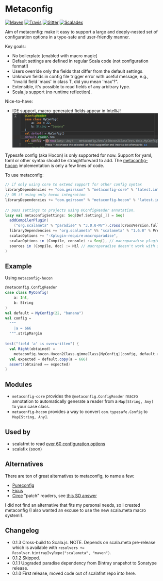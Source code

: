 # Metaconfig

[![Maven](https://img.shields.io/maven-central/v/com.geirsson/metaconfig_2.12.svg?label=maven)](http://search.maven.org/#search%7Cga%7C1%7Ca%3A%22metaconfig-core_2.12%22)
[![Travis](https://travis-ci.org/olafurpg/metaconfig.svg?branch=master)](https://travis-ci.org/olafurpg/metaconfig)
[![Gitter](https://badges.gitter.im/Join%20Chat.svg)](https://gitter.im/metaconfig/Lobby)
[![Scaladex](https://index.scala-lang.org/olafurpg/metaconfix/metaconfig-core/latest.svg)](https://index.scala-lang.org/olafurpg/metaconfig/metaconfig-core) 

Aim of metaconfig: make it easy to support a large and deeply-nested set of
configuration options in a type-safe and user-friendly manner.

Key goals:
- No boilerplate (enabled with macro magic)
- Default settings are defined in regular Scala code (not configuration format!)
- Users override only the fields that differ from the default settings.
- Unknown fields in config file trigger error with useful message, e.g., "Invalid field 'maxs' in class T, did you mean 'max'?".
- Extensible, it's possible to read fields of any arbitrary type.
- Scala.js support (no runtime reflection).

Nice-to-have:

- IDE support, macro-generated fields appear in IntelliJ! ![IntelliJ autocompletion](project/intellij.png)

Typesafe config (aka Hocon) is only supported for now.
Support for yaml, toml or other syntax should be straightforward to add.
The [metaconfig-hocon](https://github.com/olafurpg/metaconfig/blob/1d75ecb43a577a87e06682053d59e9dd9f5693cd/metaconfig-hocon/src/main/scala/metaconfig/hocon/Hocon2Class.scala)
implementation is only a few lines of code.

To use metaconfig:
```scala
// if only using core to extend support for other config syntax
libraryDependencies += "com.geirsson" % "metaconfig-core" % "latest.integration"
// OR if using only hocon integration
libraryDependencies += "com.geirsson" % "metaconfig-hocon" % "latest.integration"

// pass settings to projects using @ConfigReader annotation.
lazy val metaconfigSettings: Seq[Def.Setting[_]] = Seq(
  addCompilerPlugin(
    ("org.scalameta" % "paradise" % "3.0.0-M7").cross(CrossVersion.full)),
  libraryDependencies += "org.scalameta" %% "scalameta" % "1.6.0" % Provided,
  scalacOptions += "-Xplugin-require:macroparadise",
  scalacOptions in (Compile, console) := Seq(), // macroparadise plugin doesn't work in repl yet.
  sources in (Compile, doc) := Nil // macroparadise doesn't work with scaladoc yet.
)
```

## Example

Using `metaconfig-hocon`
```scala
@metaconfig.ConfigReader
case class MyConfig(
    a: Int,
    b: String
)
val default = MyConfig(22, "banana")
val config =
  """
    |a = 666
  """.stripMargin

test("field 'a' is overwritten") {
  val Right(obtained) =
    metaconfig.hocon.Hocon2Class.gimmeClass[MyConfig](config, default.reader)
  val expected = default.copy(a = 666)
  assert(obtained == expected)
}
```

## Modules

- `metaconfig-core` provides the `@metaconfig.ConfigReader` macro annotation to automatically generate a reader from a `Map[String, Any]` to your case class.
- `metaconfig-hocon` provides a way to convert `com.typesafe.Config` to `Map[String, Any]`.

## Used by

* scalafmt to read [over 60 configuration options](https://olafurpg.github.io/scalafmt/#Other)
* scalafix (soon)

## Alternatives

There are ton of great alternatives to metaconfig, to name a few:

- [Pureconfig](https://github.com/melrief/pureconfig)
- [Ficus](https://github.com/iheartradio/ficus)
- [Circe](https://github.com/circe/circe) "patch" readers, see [this SO answer](http://stackoverflow.com/a/39639397/1469245)

I did not find an alternative that fits my personal needs, so I created metaconfig
(I also wanted an excuse to use the new scala.meta macro system!).

## Changelog

* 0.1.3 Cross-build to Scala.js. NOTE. Depends on scala.meta pre-release which is available
  with `resolvers += Resolver.bintrayIvyRepo("scalameta", "maven")`.
* 0.1.2 Skipped.
* 0.1.1 Upgraded paradise dependency from Bintray snapshot to Sonatype release.
* 0.1.0 First release, moved code out of scalafmt repo into here.
